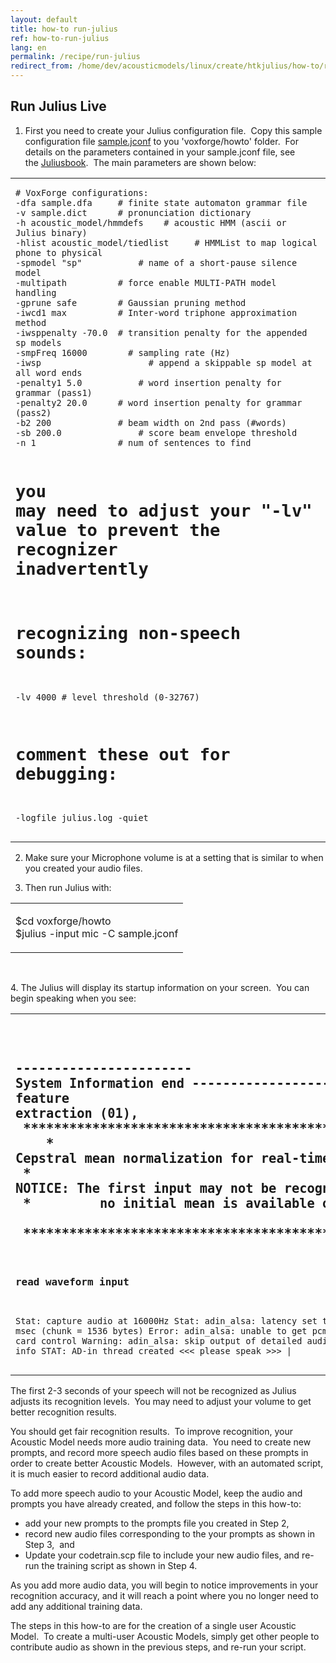 ```yaml
---
layout: default
title: how-to run-julius
ref: how-to-run-julius
lang: en
permalink: /recipe/run-julius
redirect_from: /home/dev/acousticmodels/linux/create/htkjulius/how-to/run-julius
---
```


Run Julius Live
---------------

1. First you need to create your Julius configuration file.  Copy this sample configuration file [sample.jconf] to you 'voxforge/howto' folder.  For details on the parameters contained in your sample.jconf file, see the [Juliusbook].  The main parameters are shown below:

<table>
<colgroup>
<col width="100%" />
</colgroup>
<tbody>
<tr class="odd">
<td align="left"><pre><code># VoxForge configurations:
-dfa sample.dfa     # finite state automaton grammar file
-v sample.dict      # pronunciation dictionary
-h acoustic_model/hmmdefs    # acoustic HMM (ascii or Julius binary)
-hlist acoustic_model/tiedlist     # HMMList to map logical phone to physical
-spmodel &quot;sp&quot;           # name of a short-pause silence model
-multipath          # force enable MULTI-PATH model handling
-gprune safe        # Gaussian pruning method
-iwcd1 max          # Inter-word triphone approximation method
-iwsppenalty -70.0  # transition penalty for the appended sp models
-smpFreq 16000        # sampling rate (Hz)
-iwsp                     # append a skippable sp model at all word ends
-penalty1 5.0           # word insertion penalty for grammar (pass1)
-penalty2 20.0      # word insertion penalty for grammar (pass2)
-b2 200             # beam width on 2nd pass (#words)
-sb 200.0               # score beam envelope threshold
-n 1                # num of sentences to find

# you may need to adjust your &quot;-lv&quot; value to prevent the recognizer inadvertently 
# recognizing non-speech sounds:
-lv 4000            # level threshold (0-32767)

# comment these out for debugging:
-logfile julius.log
-quiet </code></pre></td>
</tr>
</tbody>
</table>

2. Make sure your Microphone volume is at a setting that is similar to when you created your audio files.

3. Then run Julius with:

<table>
<colgroup>
<col width="100%" />
</colgroup>
<tbody>
<tr class="odd">
<td align="left"><p>$cd voxforge/howto<br />
$julius -input mic -C sample.jconf</p></td>
</tr>
</tbody>
</table>

 

<a href="" id="idK_XX1Th67lt0eDOo4LQVEA"></a>
4. The Julius will display its startup information on your screen.  You can begin speaking when you see:

<table>
<colgroup>
<col width="100%" />
</colgroup>
<tbody>
<tr class="odd">
<td align="left"><pre><code>

----------------------- System Information end -----------------------
 Notice for feature extraction (01),
     *************************************************************
     * Cepstral mean normalization for real-time decoding:       *
     * NOTICE: The first input may not be recognized, since      *
     *         no initial mean is available on startup.          *
     *************************************************************
 ------                                                                                                                          
 ### read waveform input
 Stat: capture audio at 16000Hz
 Stat: adin_alsa: latency set to 32 msec (chunk = 1536 bytes)
 Error: adin_alsa: unable to get pcm info from card control
 Warning: adin_alsa: skip output of detailed audio device info
 STAT: AD-in thread created
 &lt;&lt;&lt; please speak &gt;&gt;&gt;                                                                                          |
 </code></pre></td>
</tr>
</tbody>
</table>
The first 2-3 seconds of your speech will not be recognized as Julius adjusts its recognition levels.  You may need to adjust your volume to get better recognition results.

You should get fair recognition results.  To improve recognition, your Acoustic Model needs more audio training data.  You need to create new prompts, and record more speech audio files based on these prompts in order to create better Acoustic Models.  However, with an automated script, it is much easier to record additional audio data.

To add more speech audio to your Acoustic Model, keep the audio and prompts you have already created, and follow the steps in this how-to:

-   add your new prompts to the prompts file you created in Step 2,
-   record new audio files corresponding to the your prompts as shown in Step 3,  and
-   Update your codetrain.scp file to include your new audio files, and re-run the training script as shown in Step 4. 

As you add more audio data, you will begin to notice improvements in your recognition accuracy, and it will reach a point where you no longer need to add any additional training data.

The steps in this how-to are for the creation of a single user Acoustic Model.  To create a multi-user Acoustic Models, simply get other people to contribute audio as shown in the previous steps, and re-run your script.

  [sample.jconf]: https://raw.githubusercontent.com/VoxForge/develop/master/howto/sample.jconf
  [Juliusbook]: http://sourceforge.jp/projects/julius/downloads/47534/Juliusbook-4.1.5.pdf

